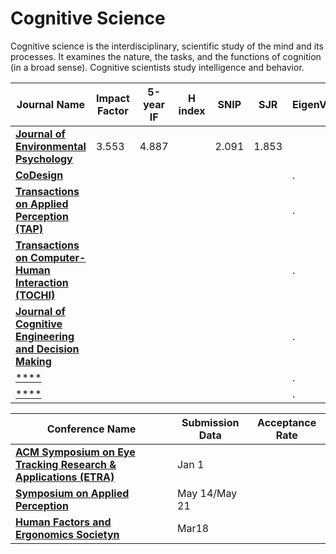 # Cognitive Science
Cognitive science is the interdisciplinary, scientific study of the mind and its processes. It examines the nature, the tasks, and the functions of cognition (in a broad sense). Cognitive scientists study intelligence and behavior.

| **Journal Name**  | **Impact Factor**  | **5-year IF**  | **H index** | **SNIP** | **SJR**  | EigenValue  |
|---|---|---|---|---|---|---|
| [**Journal of Environmental Psychology**](https://www.journals.elsevier.com/journal-of-environmental-psychology)  | 3.553    | 4.887   |   |  2.091  |  1.853  |   |
| [**CoDesign**](https://www.tandfonline.com/toc/ncdn20/current)  |   |   |   |   |   | .  |
| [**Transactions on Applied Perception (TAP)**](https://tap.acm.org/)  |   |   |   |   |   | .  |
| [**Transactions on Computer-Human Interaction (TOCHI)**](https://dl.acm.org/citation.cfm?id=J756&picked=prox)  |   |   |   |   |   | .  |
| [**Journal of Cognitive Engineering and Decision Making**](http://journals.sagepub.com/home/edm)  |   |   |   |   |   | .  |
| [****]()  |   |   |   |   |   | .  |
| [****]()  |   |   |   |   |   | .  |

| **Conference Name**  | **Submission Data**  | **Acceptance Rate**  |
|---|---|---|
| [**ACM Symposium on Eye Tracking Research & Applications (ETRA)**](http://etra.acm.org/2019/index.html)  |  Jan 1 |   |
| [**Symposium on Applied Perception**](https://sap.acm.org/2019/)  | May 14/May 21  |   |
| [**Human Factors and Ergonomics Societyn**](http://www.hfes2019.org//)  | Mar18  |   |
